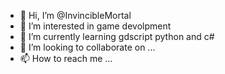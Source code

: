- 👋 Hi, I’m @InvincibleMortal
- 👀 I’m interested in game devolpment
- 🌱 I’m currently learning gdscript python and c#
- 💞️ I’m looking to collaborate on ...
- 📫 How to reach me ...

<!---
InvincibleMortal/InvincibleMortal is a ✨ special ✨ repository because its `README.md` (this file) appears on your GitHub profile.
You can click the Preview link to take a look at your changes.
--->
